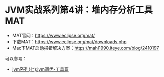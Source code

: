 # JVM实战系列第4讲：堆内存分析工具MAT

* MAT官网：https://www.eclipse.org/mat/
* 下载MAT：https://www.eclipse.org/mat/downloads.php
* Mac下MAT启动报错解决方案：https://mahl1990.iteye.com/blog/2410197

可以参考：

* [jvm系列(七):jvm调优-工具篇](http://www.ityouknow.com/java/2017/02/22/jvm-tool.html)